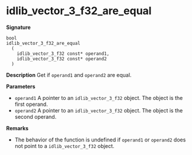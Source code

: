 # idlib_vector_3_f32_are_equal

**Signature**
```
bool
idlib_vector_3_f32_are_equal
  (
    idlib_vector_3_f32 const* operand1,
    idlib_vector_3_f32 const* operand2
  )
```

**Description**
Get if `operand1` and `operand2` are equal.

**Parameters**
- `operand1` A pointer to an `idlib_vector_3_f32` object. The object is the first operand.
- `operand2` A pointer to an `idlib_vector_3_f32` object. The object is the second operand.

**Remarks**
- The behavior of the function is undefined if `operand1` or `operand2` does not point to a `idlib_vector_3_f32` object.
